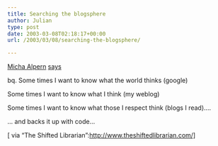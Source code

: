```yaml
---
title: Searching the blogsphere
author: Julian
type: post
date: 2003-03-08T02:18:17+00:00
url: /2003/03/08/searching-the-blogsphere/

---
```

[Micha Alpern][1] [says][2]

bq. Some times I want to know what the world thinks (google)
  
Some times I want to know what I think (my weblog)
  
Some times I want to know what those I respect think (blogs I read)&#8230;.

&#8230; and backs it up with code&#8230;

[ via &#8220;The Shifted Librarian&#8221;:http://www.theshiftedlibrarian.com/]

 [1]: http://www.alpern.org/weblog/
 [2]: http://www.alpern.org/weblog/php/blogsearch/writeup.html "Searching the BlogSphere"